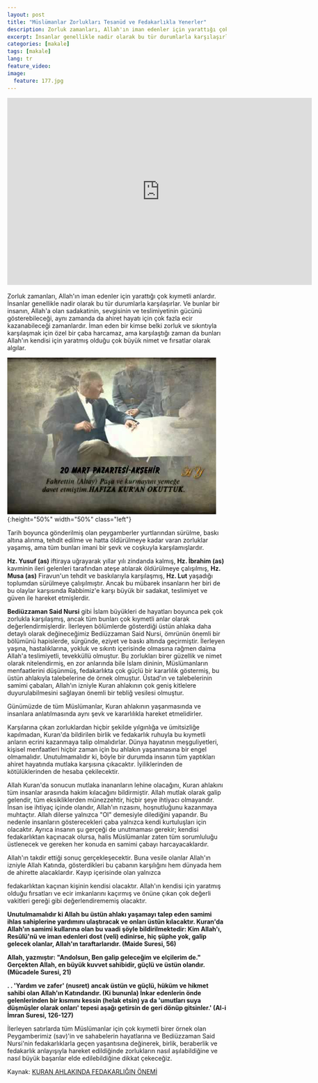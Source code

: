 ```yaml
---
layout: post
title: "Müslümanlar Zorlukları Tesanüd ve Fedakarlıkla Yenerler"
description: Zorluk zamanları, Allah'ın iman edenler için yarattığı çok kıymetli anlardır.
excerpt: İnsanlar genellikle nadir olarak bu tür durumlarla karşılaşırlar. Ve bunlar bir insanın, Allah'a olan sadakatinin, sevgisinin ve teslimiyetinin gücünü gösterebileceği, aynı zamanda da ahiret hayatı için çok fazla ecir kazanabileceği zamanlardır.
categories: [makale]
tags: [makale]
lang: tr
feature_video: 
image:
  feature: 177.jpg
---
```


<div class="responsive-wrap">
<iframe src="https://mirrorace.org/m/embed/3Kq5x/" scrolling="no" frameborder="0" width="700" height="430" allowfullscreen="true" webkitallowfullscreen="true" mozallowfullscreen="true"></iframe>
</div>

Zorluk zamanları, Allah'ın iman edenler için yarattığı çok kıymetli anlardır. İnsanlar genellikle nadir olarak bu tür durumlarla karşılaşırlar. Ve bunlar bir insanın, Allah'a olan sadakatinin, sevgisinin ve teslimiyetinin gücünü gösterebileceği, aynı zamanda da ahiret hayatı için çok fazla ecir kazanabileceği zamanlardır. İman eden bir kimse belki zorluk ve sıkıntıyla karşılaşmak için özel bir çaba harcamaz, ama karşılaştığı zaman da bunları Allah'ın kendisi için yaratmış olduğu çok büyük nimet ve fırsatlar olarak algılar.

![Ataturk](/images/171.jpg "Hafıza Kuran Okuttuk"){:height="50%" width="50%" class="left"}

Tarih boyunca gönderilmiş olan peygamberler yurtlarından sürülme, baskı altına alınma, tehdit edilme ve hatta öldürülmeye kadar varan zorluklar yaşamış, ama tüm bunları imani bir şevk ve coşkuyla karşılamışlardır.

**Hz. Yusuf (as)** iftiraya uğrayarak yıllar yılı zindanda kalmış, **Hz. İbrahim (as)** kavminin ileri gelenleri tarafından ateşe atılarak öldürülmeye çalışılmış, **Hz. Musa (as)** Firavun'un tehdit ve baskılarıyla karşılaşmış, **Hz. Lut** yaşadığı toplumdan sürülmeye çalışılmıştır. Ancak bu mübarek insanların her biri de bu olaylar karşısında Rabbimiz'e karşı büyük bir sadakat, teslimiyet ve güven ile hareket etmişlerdir.

**Bediüzzaman Said Nursi** gibi İslam büyükleri de hayatları boyunca pek çok zorlukla karşılaşmış, ancak tüm bunları çok kıymetli anlar olarak değerlendirmişlerdir. İlerleyen bölümlerde gösterdiği üstün ahlaka daha detaylı olarak değineceğimiz Bediüzzaman Said Nursi, ömrünün önemli bir bölümünü hapislerde, sürgünde, eziyet ve baskı altında geçirmiştir. İlerleyen yaşına, hastalıklarına, yokluk ve sıkıntı içerisinde olmasına rağmen daima Allah'a teslimiyetli, tevekküllü olmuştur. Bu zorlukları birer güzellik ve nimet olarak nitelendirmiş, en zor anlarında bile İslam dininin, Müslümanların menfaatlerini düşünmüş, fedakarlıkta çok güçlü bir kararlılık göstermiş, bu üstün ahlakıyla talebelerine de örnek olmuştur. Üstad'ın ve talebelerinin samimi çabaları, Allah'ın izniyle Kuran ahlakının çok geniş kitlelere duyurulabilmesini sağlayan önemli bir tebliğ vesilesi olmuştur.

Günümüzde de tüm Müslümanlar, Kuran ahlakının yaşanmasında ve insanlara anlatılmasında aynı şevk ve kararlılıkla hareket etmelidirler.

Karşılarına çıkan zorluklardan hiçbir şekilde yılgınlığa ve ümitsizliğe kapılmadan, Kuran'da bildirilen birlik ve fedakarlık ruhuyla bu kıymetli anların ecrini kazanmaya talip olmalıdırlar. Dünya hayatının meşguliyetleri, kişisel menfaatleri hiçbir zaman için bu ahlakın yaşanmasına bir engel olmamalıdır. Unutulmamalıdır ki, böyle bir durumda insanın tüm yaptıkları ahiret hayatında mutlaka karşısına çıkacaktır. İyiliklerinden de kötülüklerinden de hesaba çekilecektir.

Allah Kuran'da sonucun mutlaka inananların lehine olacağını, Kuran ahlakını tüm insanlar arasında hakim kılacağını bildirmiştir. Allah mutlak olarak galip gelendir, tüm eksikliklerden münezzehtir, hiçbir şeye ihtiyacı olmayandır. İnsan ise ihtiyaç içinde olandır, Allah'ın rızasını, hoşnutluğunu kazanmaya muhtaçtır. Allah dilerse yalnızca "Ol" demesiyle dilediğini yapandır. Bu nedenle insanların gösterecekleri çaba yalnızca kendi kurtuluşları için olacaktır. Ayrıca insanın şu gerçeği de unutmaması gerekir; kendisi fedakarlıktan kaçınacak olursa, halis Müslümanlar zaten tüm sorumluluğu üstlenecek ve gereken her konuda en samimi çabayı harcayacaklardır.

Allah'ın takdir ettiği sonuç gerçekleşecektir. Buna vesile olanlar Allah'ın izniyle Allah Katında, gösterdikleri bu çabanın karşılığını hem dünyada hem de ahirette alacaklardır. Kayıp içerisinde olan yalnızca

fedakarlıktan kaçınan kişinin kendisi olacaktır. Allah'ın kendisi için yaratmış olduğu fırsatları ve ecir imkanlarını kaçırmış ve önüne çıkan çok değerli vakitleri gereği gibi değerlendirememiş olacaktır.

**Unutulmamalıdır ki Allah bu üstün ahlakı yaşamayı talep eden samimi ihlas sahiplerine yardımını ulaştıracak ve onları üstün kılacaktır. Kuran'da Allah'ın samimi kullarına olan bu vaadi şöyle bildirilmektedir: Kim Allah'ı, Resûlü'nü ve iman edenleri dost (veli) edinirse, hiç şüphe yok, galip gelecek olanlar, Allah'ın taraftarlarıdır. (Maide Suresi, 56)**

**Allah, yazmıştır: "Andolsun, Ben galip geleceğim ve elçilerim de." Gerçekten Allah, en büyük kuvvet sahibidir, güçlü ve üstün olandır. (Mücadele Suresi, 21)**

**. . 'Yardım ve zafer' (nusret) ancak üstün ve güçlü, hüküm ve hikmet sahibi olan Allah'ın Katındandır. (Ki bununla) İnkar edenlerin önde gelenlerinden bir kısmını kessin (helak etsin) ya da 'umutları suya düşmüşler olarak onları' tepesi aşağı getirsin de geri dönüp gitsinler.' (Al-i İmran Suresi, 126-127)** 

İlerleyen satırlarda tüm Müslümanlar için çok kıymetli birer örnek olan Peygamberimiz (sav)'in ve sahabelerin hayatlarına ve Bediüzzaman Said Nursi'nin fedakarlıklarla geçen yaşantısına değinerek, birlik, beraberlik ve fedakarlık anlayışıyla hareket edildiğinde zorlukların nasıl aşılabildiğine ve nasıl büyük başarılar elde edilebildiğine dikkat çekeceğiz. 




Kaynak: [KURAN AHLAKINDA FEDAKARLIĞIN ÖNEMİ](https://hy-kitap.github.io/viewer/ePubViewer3/#https://hy-kitap.github.io/assets/Harun-Yahya-Kitaplar/KK/epub/KuranAhlakindaFedakarliginOnemi_4b_tr.epub)
